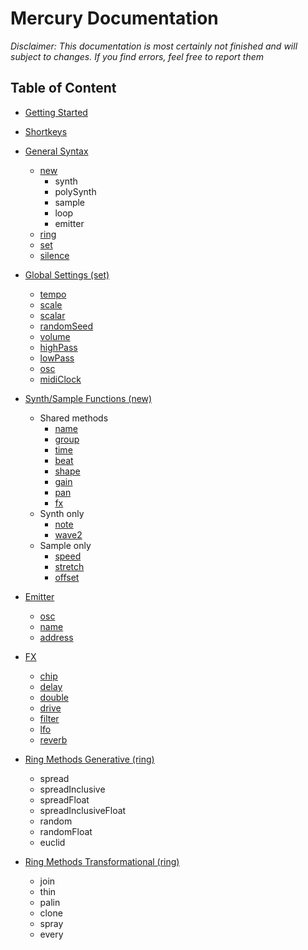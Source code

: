 # Mercury Documentation

*Disclaimer: This documentation is most certainly not finished and will subject to changes. If you find errors, feel free to report them*

## Table of Content

- [Getting Started](./getting-started.md)

- [Shortkeys](./06-shortkeys.md)

- [General Syntax](./00-general.md)
	- [new](./00-general.md#new)
		- synth
		- polySynth
		- sample
		- loop
		- emitter
	- [ring](./00-general.md#ring)
	- [set](./00-general.md#set)
	- [silence](./00-general.md#silence)

- [Global Settings (set)](./01-global.md)
	- [tempo](./01-global.md#tempo)
	- [scale](./01-global.md#scale)
	- [scalar](./01-global.md#scalar)
	- [randomSeed](./01-global.md#randomseed)
	- [volume](./01-global.md#volume)
	- [highPass](./01-global.md#highpass) 
	- [lowPass](./01-global.md#lowpass)
	- [osc](./01-global.md#osc)
	- [midiClock](./01-global.md#midiclock)

- [Synth/Sample Functions (new)](./02-instrument.md)
	- Shared methods
		- [name](./02-instrument.md#name)
		- [group](./02-instrument.md#group)
		- [time](./02-instrument.md#time)
		- [beat](./02-instrument.md#beat)
		- [shape](./02-instrument.md#shape)
		- [gain](./02-instrument.md#gain)
		- [pan](./02-instrument.md#pan)
		- [fx](./02-instrument.md#fx)
	- Synth only
		- [note](./02-instrument.md#note)
		- [wave2](./02-instrument.md#wave2)
	- Sample only
		- [speed](./02-instrument.md#speed)
		- [stretch](./02-instrument.md#stretch)
		- [offset](./02-instrument.md#offset)

- [Emitter](./03-emitter.md)
	- [osc](./03-emitter.md#osc)
	- [name](./03-emitter.md#name)
	- [address](./03-emitter.md#address)

- [FX](./04-fx.md)
	- [chip](./04-fx.md#chip)
	- [delay](./04-fx.md#delay)
	- [double](./04-fx.md#double)
	- [drive](./04-fx.md#drive)
	- [filter](./04-fx.md#filter)
	- [lfo](./04-fx.md#lfo)
	- [reverb](./04-fx.md#reverb)

- [Ring Methods Generative (ring)](./05-ring.md)
	- spread
	- spreadInclusive 
	- spreadFloat
	- spreadInclusiveFloat
	- random 
	- randomFloat
	- euclid

- [Ring Methods Transformational (ring)](./05-ring.md)
	- join
	- thin
	- palin
	- clone
	- spray
	- every
